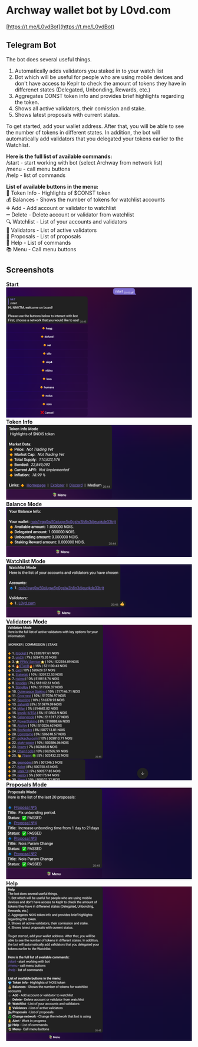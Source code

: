 # Archway wallet bot by L0vd.com

[https://t.me/L0vdBot](https://t.me/L0vdBot)

## Telegram Bot
The bot does several useful things.
1. Automatically adds validators you staked in to your watch list
2. Bot which will be useful for people who are using mobile devices and don't have access to Keplr to check the amount of tokens they have in differenet states (Delegated, Unbonding, Rewards, etc.)
3. Aggregates CONST token info and provides brief highlights regarding the token.
4. Shows all active validators, their comission and stake.
5. Shows latest proposals with current status.

To get started, add your wallet address. After that, you will be able to see the number of tokens in different states. In addition, the bot will automatically add validators that you delegated your tokens earlier to the Watchlist.

**Here is the full list of available commands:**  
/start - start working with bot (select Archway from network list)  
/menu - call menu buttons  
/help - list of commands  

**List of available buttons in the menu:**  
💎 Token Info - Highlights of $CONST token  
💰 Balances - Shows the number of tokens for watchlist accounts  
➕ Add - Add account or validator to watchlist  
➖ Delete - Delete account or validator from watchlist  
🔍 Watchlist - List of your accounts and validators  
👷 Validators - List of active validators  
📢 Proposals - List of proposals  
📂 Help - List of commands  
📚 Menu - Call menu buttons  


## Screenshots
**Start**  
![Screenshot](https://github.com/L0vd/screenshots/blob/main/nois/start.png)  
**Token Info**  
![Screenshot](https://github.com/L0vd/screenshots/blob/main/nois/token_info.png?raw=true)  
**Balance Mode**  
![Screenshot](https://github.com/L0vd/screenshots/blob/main/nois/balance.png?raw=true)  
**Watchlist Mode**  
![Screenshot](https://github.com/L0vd/screenshots/blob/main/nois/watchlist.png?raw=true) 
**Validators Mode**  
![Screenshot](https://github.com/L0vd/screenshots/blob/main/nois/validators.png)  
**Proposals Mode**  
![Screenshot](https://github.com/L0vd/screenshots/blob/main/nois/proposals.png?raw=true)  
**Help**  
![Screenshot](https://github.com/L0vd/screenshots/blob/main/nois/help.png?raw=true)
